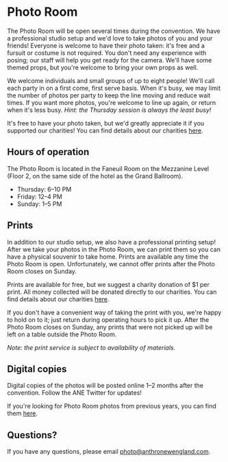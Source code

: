 # **Photo Room**

The Photo Room will be open several times during the convention. We have a professional studio setup and we'd love to take photos of you and your friends\! Everyone is welcome to have their photo taken: it's free and a fursuit or costume is not required. You don't need any experience with posing; our staff will help you get ready for the camera. We'll have some themed props, but you're welcome to bring your own props as well.

We welcome individuals and small groups of up to eight people\! We'll call each party in on a first come, first serve basis. When it's busy, we may limit the number of photos per party to keep the line moving and reduce wait times. If you want more photos, you're welcome to line up again, or return when it's less busy. *Hint: the Thursday session is always the least busy\!*

It's free to have your photo taken, but we'd greatly appreciate it if you supported our charities\! You can find details about our charities [here](https://www.anthronewengland.com/about/charity/).

## **Hours of operation**

The Photo Room is located in the Faneuil Room on the Mezzanine Level (Floor 2, on the same side of the hotel as the Grand Ballroom).

* Thursday: 6–10 PM   
* Friday: 12–4 PM  
* Sunday: 1–5 PM

## **Prints**

In addition to our studio setup, we also have a professional printing setup\! After we take your photos in the Photo Room, we can print them so you can have a physical souvenir to take home. Prints are available any time the Photo Room is open. Unfortunately, we cannot offer prints after the Photo Room closes on Sunday.

Prints are available for free, but we suggest a charity donation of $1 per print. All money collected will be donated directly to our charities. You can find details about our charities [here](https://www.anthronewengland.com/about/charity/).

If you don't have a convenient way of taking the print with you, we're happy to hold on to it; just return during operating hours to pick it up. After the Photo Room closes on Sunday, any prints that were not picked up will be left on a table outside the Photo Room.

*Note: the print service is subject to availability of materials.*

## **Digital copies**

Digital copies of the photos will be posted online 1–2 months after the convention. Follow the ANE Twitter for updates\!

If you're looking for Photo Room photos from previous years, you can find them [here](https://www.anthronewengland.com/media/).

## **Questions?**

If you have any questions, please email [photo@anthronewengland.com](mailto:photo@anthronewengland.com).
